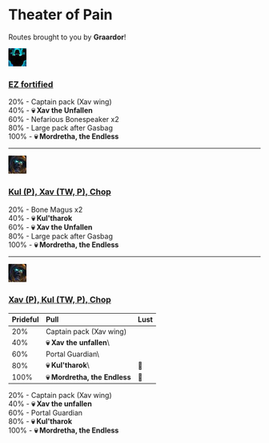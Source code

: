 # Theater of Pain


Routes brought to you by **Graardor**!



![Fortified](../__media/fortified.png)

### [EZ fortified](https://raw.githubusercontent.com/holicron/Routes/main/Theater%20of%20Pain/EZ%20Fortified.txt)

20% - Captain pack (Xav wing)\
40% - **💀 Xav the Unfallen**\
60% - Nefarious Bonespeaker x2\
80% - Large pack after Gasbag\
100% - **💀 Mordretha, the Endless**

---


![Tyrannical](../__media/tyrannical.png)

### [Kul (P), Xav (TW, P), Chop](https://raw.githubusercontent.com/holicron/Routes/main/Theater%20of%20Pain/Kul%20(P)%2C%20Xav%20(TW%2C%20P)%2C%20Chop.txt)

20% - Bone Magus x2\
40% - **💀 Kul'tharok**\
60% - **💀 Xav the Unfallen**\
80% - Large pack after Gasbag\
100% - **💀 Mordretha, the Endless**

---

![Tyrannical](../__media/tyrannical.png)

### [Xav (P), Kul (TW, P), Chop](https://raw.githubusercontent.com/holicron/Routes/main/Theater%20of%20Pain/Xav%20(P)%2C%20Kul%20(TW%2C%20P)%2C%20Chop.txt)

| Prideful | Pull | Lust |
| :-- | :-- | :-- |
| 20%  | Captain pack (Xav wing) | |
| 40%  | **💀 Xav the unfallen**\ | |
| 60%  | Portal Guardian\ | |
| 80%  | **💀 Kul'tharok**\ | 💢 |
| 100% | **💀 Mordretha, the Endless** | 💢 |


20% - Captain pack (Xav wing)\
40% - **💀 Xav the unfallen**\
60% - Portal Guardian\
80% - **💀 Kul'tharok**\
100% - **💀 Mordretha, the Endless**